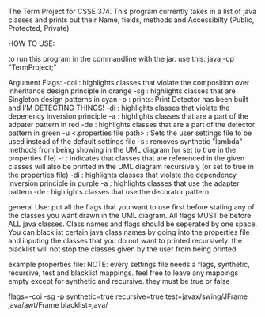 The Term Project for CSSE 374. 
This program currently takes in a list of java classes and prints out their Name, fields, methods 
and Accessibilty (Public, Protected, Private)

HOW TO USE: 

to run this program in the commandline with the jar. use this:
java -cp "TermProject;<ClassPath of arguments>" <Argument flags> <Classes that you want to generate code for>

Argument Flags:
-coi : highlights classes that violate the composition over inheritance design principle in orange
-sg  : highlights classes that are Singleton design patterns in cyan
-p   : prints: Print Detector has been built and I'M DETECTING THINGS!
-di  : highlights classes that violate the depenency inversion principle
-a   : highlights classes that are a part of the adpater pattern in red
-de  : highlights classes that are a part of the detector pattern in green
-u <.properties file path> : Sets the user settings file to be used instead of the default settings file
-s   : removes synthetic "lambda" methods from being showing in the UML diagram (or set to true in the properties file)
-r   : indicates that classes that are referenced in the given classes will also be printed in the UML diagram recursively (or set to true in the properties file)
-di  : highlights classes that violate the dependency inversion principle in purple
-a   : highlights classes that use the adapter pattern
-de  : highlights classes that use the decorator pattern

general Use:
put all the flags that you want to use first before stating any of the classes you want drawn in the UML diagram. All flags MUST be before ALL java classes. Class names and flags should be seperated by one space. You can blacklist certain java class names by going into the properties file and inputing the classes that you do not want to printed recursively. the blacklist will not stop the classes given by the user from being printed

example properties file:
NOTE: every settings file needs a flags, synthetic, recursive, test and blacklist mappings. feel free to leave any mappings empty except for synthetic and recursive. they must be true or false

flags=-coi -sg -p
synthetic=true
recursive=true
test=javax/swing/JFrame java/awt/Frame
blacklist=java/


